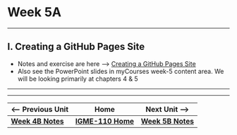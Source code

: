 # Week 5A 

---

## I. Creating a GitHub Pages Site
- Notes and exercise are here --> [Creating a GitHub Pages Site](../exercises/github-pages-site.md)
- Also see the PowerPoint slides in myCourses week-5 content area. We will be looking primarily at chapters 4 & 5

---
---

| <-- Previous Unit | Home | Next Unit -->
| --- | --- | --- 
|   [**Week 4B Notes**](4B.md)  |  [**IGME-110 Home**](../) | [**Week 5B Notes**](5B.md)
